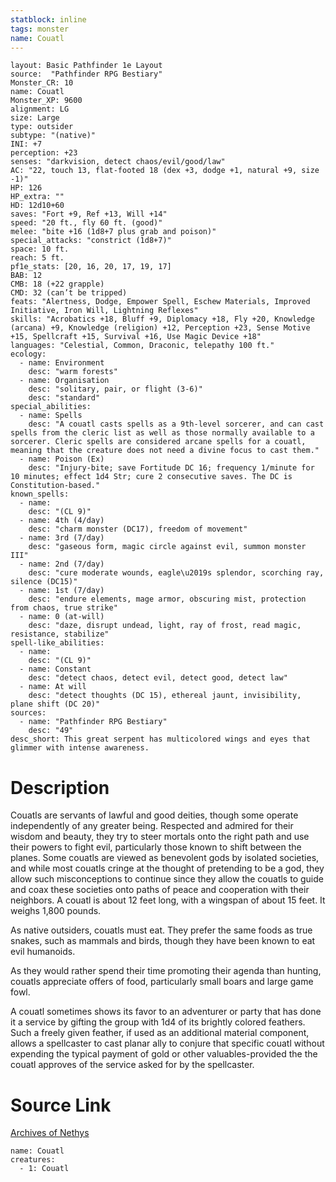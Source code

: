 ```yaml
---
statblock: inline
tags: monster
name: Couatl
---
```

```statblock
layout: Basic Pathfinder 1e Layout
source:  "Pathfinder RPG Bestiary"
Monster_CR: 10
name: Couatl
Monster_XP: 9600
alignment: LG
size: Large
type: outsider
subtype: "(native)"
INI: +7
perception: +23
senses: "darkvision, detect chaos/evil/good/law"
AC: "22, touch 13, flat-footed 18 (dex +3, dodge +1, natural +9, size -1)"
HP: 126
HP_extra: ""
HD: 12d10+60
saves: "Fort +9, Ref +13, Will +14"
speed: "20 ft., fly 60 ft. (good)"
melee: "bite +16 (1d8+7 plus grab and poison)"
special_attacks: "constrict (1d8+7)"
space: 10 ft.
reach: 5 ft.
pf1e_stats: [20, 16, 20, 17, 19, 17]
BAB: 12
CMB: 18 (+22 grapple)
CMD: 32 (can’t be tripped)
feats: "Alertness, Dodge, Empower Spell, Eschew Materials, Improved Initiative, Iron Will, Lightning Reflexes"
skills: "Acrobatics +18, Bluff +9, Diplomacy +18, Fly +20, Knowledge (arcana) +9, Knowledge (religion) +12, Perception +23, Sense Motive +15, Spellcraft +15, Survival +16, Use Magic Device +18"
languages: "Celestial, Common, Draconic, telepathy 100 ft."
ecology:
  - name: Environment
    desc: "warm forests"
  - name: Organisation
    desc: "solitary, pair, or flight (3-6)"
    desc: "standard"
special_abilities:
  - name: Spells
    desc: "A couatl casts spells as a 9th-level sorcerer, and can cast spells from the cleric list as well as those normally available to a sorcerer. Cleric spells are considered arcane spells for a couatl, meaning that the creature does not need a divine focus to cast them."
  - name: Poison (Ex)
    desc: "Injury-bite; save Fortitude DC 16; frequency 1/minute for 10 minutes; effect 1d4 Str; cure 2 consecutive saves. The DC is Constitution-based."
known_spells:
  - name:
    desc: "(CL 9)"
  - name: 4th (4/day)
    desc: "charm monster (DC17), freedom of movement"
  - name: 3rd (7/day)
    desc: "gaseous form, magic circle against evil, summon monster III"
  - name: 2nd (7/day)
    desc: "cure moderate wounds, eagle\u2019s splendor, scorching ray, silence (DC15)"
  - name: 1st (7/day)
    desc: "endure elements, mage armor, obscuring mist, protection from chaos, true strike"
  - name: 0 (at-will)
    desc: "daze, disrupt undead, light, ray of frost, read magic, resistance, stabilize"
spell-like_abilities:
  - name:
    desc: "(CL 9)"
  - name: Constant
    desc: "detect chaos, detect evil, detect good, detect law"
  - name: At will
    desc: "detect thoughts (DC 15), ethereal jaunt, invisibility, plane shift (DC 20)"
sources:
  - name: "Pathfinder RPG Bestiary"
    desc: "49"
desc_short: This great serpent has multicolored wings and eyes that glimmer with intense awareness.
```
# Description
Couatls are servants of lawful and good deities, though some operate independently of any greater being. Respected and admired for their wisdom and beauty, they try to steer mortals onto the right path and use their powers to fight evil, particularly those known to shift between the planes. Some couatls are viewed as benevolent gods by isolated societies, and while most couatls cringe at the thought of pretending to be a god, they allow such misconceptions to continue since they allow the couatls to guide and coax these societies onto paths of peace and cooperation with their neighbors. A couatl is about 12 feet long, with a wingspan of about 15 feet. It weighs 1,800 pounds.

As native outsiders, couatls must eat. They prefer the same foods as true snakes, such as mammals and birds, though they have been known to eat evil humanoids.

As they would rather spend their time promoting their agenda than hunting, couatls appreciate offers of food, particularly small boars and large game fowl.

A couatl sometimes shows its favor to an adventurer or party that has done it a service by gifting the group with 1d4 of its brightly colored feathers. Such a freely given feather, if used as an additional material component, allows a spellcaster to cast planar ally to conjure that specific couatl without expending the typical payment of gold or other valuables-provided the the couatl approves of the service asked for by the spellcaster.
# Source Link
[Archives of Nethys](https://aonprd.com/MonsterDisplay.aspx?ItemName=Couatl)
```encounter-table
name: Couatl
creatures:
  - 1: Couatl
```
